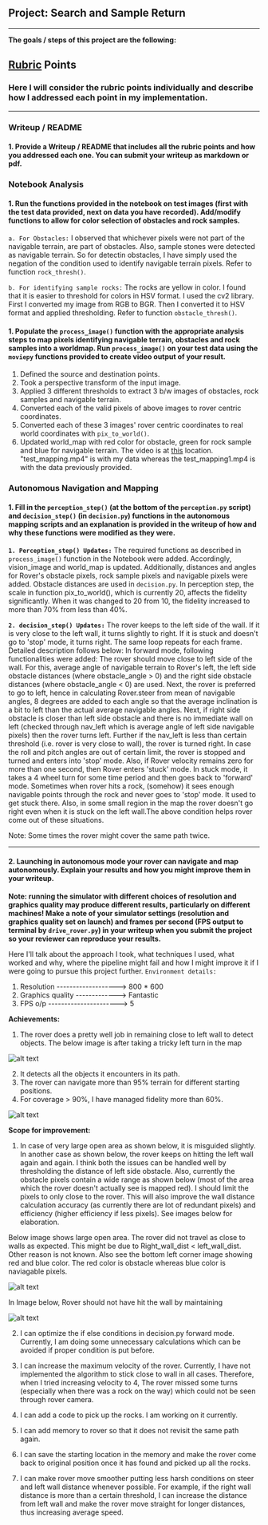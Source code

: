 ## Project: Search and Sample Return

---


**The goals / steps of this project are the following:**  

[//]: # (Image References)

[image1]: ./misc/rover_image.jpg
[image2]: ./calibration_images/example_grid1.jpg
[image3]: ./calibration_images/example_rock1.jpg 
[image4]: ./misc/left_wall_dist.png
[image5]: ./misc/big_open_area.png
[image6]: ./misc/missed_left_turn.png
[image7]: ./misc/took_left_turn.png
[image8]: ./misc/auto_mode_96_percent.png
[video1]: ./output/test_mapping.mp4

## [Rubric](https://review.udacity.com/#!/rubrics/916/view) Points
### Here I will consider the rubric points individually and describe how I addressed each point in my implementation.  

---
### Writeup / README

#### 1. Provide a Writeup / README that includes all the rubric points and how you addressed each one.  You can submit your writeup as markdown or pdf.  


### Notebook Analysis
#### 1. Run the functions provided in the notebook on test images (first with the test data provided, next on data you have recorded). Add/modify functions to allow for color selection of obstacles and rock samples.
`a. For Obstacles:` I observed that whichever pixels were not part of the navigable terrain, are part of obstacles. Also, sample stones were detected as navigable terrain. So for detectin obstacles, I have simply used the negation of the condition used to identify navigable terrain pixels. Refer to function `rock_thresh()`.

`b. For identifying sample rocks:` The rocks are yellow in color. I found that it is easier to threshold for colors in HSV format. I used the cv2 library. First I converted my image from RGB to BGR. Then I converted it to HSV format and applied thresholding. Refer to function `obstacle_thresh()`.


#### 1. Populate the `process_image()` function with the appropriate analysis steps to map pixels identifying navigable terrain, obstacles and rock samples into a worldmap.  Run `process_image()` on your test data using the `moviepy` functions provided to create video output of your result. 
1. Defined the source and destination points.
2. Took a perspective transform of the input image.
3. Applied 3 different thresholds to extract 3 b/w images of obstacles, rock samples and navigable terrain.
4. Converted each of the valid pixels of above images to rover centric coordinates.
5. Converted each of these 3 images' rover centric coordinates to real world coordinates with `pix_to_world()`.
6. Updated world_map with red color for obstacle, green for rock sample and blue for navigable terrain.
The video is at [this](./output/) location. "test_mapping.mp4" is with my data whereas the test_mapping1.mp4 is with the data previously provided.

### Autonomous Navigation and Mapping

#### 1. Fill in the `perception_step()` (at the bottom of the `perception.py` script) and `decision_step()` (in `decision.py`) functions in the autonomous mapping scripts and an explanation is provided in the writeup of how and why these functions were modified as they were.
**`1. Perception_step() Updates:`**
The required functions as described in `process_image()` function in the Notebook were added. Accordingly, vision_image and world_map is updated. Additionally, distances and angles for Rover's obstacle pixels, rock sample pixels and navigable pixels were added. Obstacle distances are used in `decision.py`. In perception step, the scale in function pix_to_world(), which is currently 20, affects the fidelity significantly. When it was changed to 20 from 10, the fidelity increased to more than 70% from less than 40%.

**`2. decision_step() Updates:`**
The rover keeps to the left side of the wall. If it is very close to the left wall, it turns slightly to right. If it is stuck and doesn't go to 'stop' mode, it turns right. The same loop repeats for each frame.
Detailed description follows below:
In forward mode, following functionalities were added:
The rover should move close to left side of the wall. For this, average angle of navigable terrain to Rover's left, the left side obstacle distances (where obstacle_angle > 0) and the right side obstacle distances (where obstacle_angle < 0) are used.
Next, the rover is preferred to go to left, hence in calculating Rover.steer from mean of navigable angles, 8 degrees are added to each angle so that the average inclination is a bit to left than the actual average navigable angles.
Next, if right side obstacle is closer than left side obstacle and there is no immediate wall on left (checked through nav_left which is average angle of left side navigable pixels) then the rover turns left.
Further if the nav_left is less than certain threshold (i.e. rover is very close to wall), the rover is turned right.
In case the roll and pitch angles are out of certain limit, the rover is stopped and turned and enters into 'stop' mode.
Also, if Rover velocity remains zero for more than one second, then Rover enters 'stuck' mode. In stuck mode, it takes a 4 wheel turn for some time period and then goes back to 'forward' mode.
Sometimes when rover hits a rock, (somehow) it sees enough navigable points through the rock and never goes to 'stop' mode. It used to get stuck there. Also, in some small region in the map the rover doesn't go right even when it is stuck on the left wall.The above condition helps rover come out of these situations.

Note: Some times the rover might cover the same path twice.

---
#### 2. Launching in autonomous mode your rover can navigate and map autonomously.  Explain your results and how you might improve them in your writeup.  

**Note: running the simulator with different choices of resolution and graphics quality may produce different results, particularly on different machines!  Make a note of your simulator settings (resolution and graphics quality set on launch) and frames per second (FPS output to terminal by `drive_rover.py`) in your writeup when you submit the project so your reviewer can reproduce your results.**

Here I'll talk about the approach I took, what techniques I used, what worked and why, where the pipeline might fail and how I might improve it if I were going to pursue this project further.
`Environment details:`
1. Resolution -------------------> 800 * 600
2. Graphics quality -------------> Fantastic
3. FPS o/p ----------------------> 5

**Achievements:**

1. The rover does a pretty well job in remaining close to left wall to detect objects. The below image is after taking a tricky left turn in the map

![alt text][image7]

2. It detects all the objects it encounters in its path.
2. The rover can navigate more than 95% terrain for different starting positions.
3. For coverage > 90%, I have managed fidelity more than 60%.

![alt text][image8]

**Scope for improvement:**

1. In case of very large open area as shown below, it is misguided slightly. In another case as shown below, the rover keeps on hitting the left wall again and again. I think both the issues can be handled well by thresholding the distance of left side obstacle. Also, currently the obstacle pixels contain a wide range as shown below (most of the area which the rover doesn't actually see is mapped red). I should limit the pixels to only close to the rover. This will also improve the wall distance calculation accuracy (as currently there are lot of redundant pixels) and efficiency (higher efficiency if less pixels). See images below for elaboration.

Below image shows large open area. The rover did not travel as close to walls as expected. This might be due to Right_wall_dist < left_wall_dist. Other reason is not known. Also see the bottom left corner image showing red and blue color. The red color is obstacle whereas blue color is naviagable pixels. 

![alt text][image5] 

In Image below, Rover should not have hit the wall by maintaining

![alt text][image4]

2. I can optimize the if else conditions in decision.py forward mode. Currently, I am doing some unnecessary calculations which can be avoided if proper condition is put before.

3. I can increase the maximum velocity of the rover. Currently, I have not implemented the algorithm to stick close to wall in all cases. Therefore, when I tried increasing velocity to 4, The rover missed some turns (especially when there was a rock on the way) which could not be seen through rover camera.

4. I can add a code to pick up the rocks. I am working on it currently.

5. I can add memory to rover so that it does not revisit the same path again.

6. I can save the starting location in the memory and make the rover come back to original position once it has found and picked up all the rocks.

7. I can make rover move smoother putting less harsh conditions on steer and left wall distance whenever possible. For example, if the right wall distance is more than a certain threshold, I can increase the distance from left wall and make the rover move straight for longer distances, thus increasing average speed.


